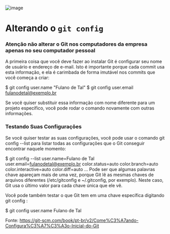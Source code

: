  ![image](https://user-images.githubusercontent.com/104688167/166146651-2b814220-4c46-4e76-8544-23bc1f7ebe18.png)


# Alterando o `git config`

### Atenção não alterar o Git nos computadores da empresa apenas no seu computador pessoal

A primeira coisa que você deve fazer ao instalar Git é configurar seu nome de usuário e endereço de e-mail. Isto é importante porque cada commit usa esta informação, e ela é carimbada de forma imutável nos commits que você começa a criar:

$ git config user.name "Fulano de Tal"
$ git config user.email fulanodetal@exemplo.br

Se você quiser substituir essa informação com nome diferente para um projeto específico, você pode rodar o comando novamente com outras informações.


### Testando Suas Configurações

Se você quiser testar as suas configurações, você pode usar o comando git config --list para listar todas as configurações que o Git conseguir encontrar naquele momento:

$ git config --list
user.name=Fulano de Tal
user.email=fulanodetal@exemplo.br
color.status=auto
color.branch=auto
color.interactive=auto
color.diff=auto
...
Pode ser que algumas palavras chave apareçam mais de uma vez, porque Git lê as mesmas chaves de arquivos diferentes (/etc/gitconfig e ~/.gitconfig, por exemplo). Neste caso, Git usa o último valor para cada chave única que ele vê.

Você pode também testar o que Git tem em uma chave específica digitando git config <key>:

$ git config user.name
Fulano de Tal
  
Fonte: https://git-scm.com/book/pt-br/v2/Come%C3%A7ando-Configura%C3%A7%C3%A3o-Inicial-do-Git

